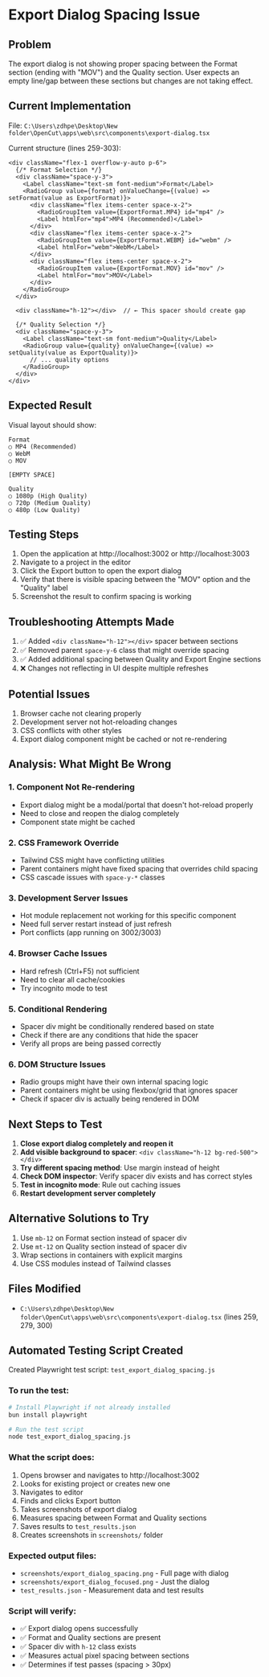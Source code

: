 # Export Dialog Spacing Issue

## Problem
The export dialog is not showing proper spacing between the Format section (ending with "MOV") and the Quality section. User expects an empty line/gap between these sections but changes are not taking effect.

## Current Implementation
File: `C:\Users\zdhpe\Desktop\New folder\OpenCut\apps\web\src\components\export-dialog.tsx`

Current structure (lines 259-303):
```tsx
<div className="flex-1 overflow-y-auto p-6">
  {/* Format Selection */}
  <div className="space-y-3">
    <Label className="text-sm font-medium">Format</Label>
    <RadioGroup value={format} onValueChange={(value) => setFormat(value as ExportFormat)}>
      <div className="flex items-center space-x-2">
        <RadioGroupItem value={ExportFormat.MP4} id="mp4" />
        <Label htmlFor="mp4">MP4 (Recommended)</Label>
      </div>
      <div className="flex items-center space-x-2">
        <RadioGroupItem value={ExportFormat.WEBM} id="webm" />
        <Label htmlFor="webm">WebM</Label>
      </div>
      <div className="flex items-center space-x-2">
        <RadioGroupItem value={ExportFormat.MOV} id="mov" />
        <Label htmlFor="mov">MOV</Label>
      </div>
    </RadioGroup>
  </div>
  
  <div className="h-12"></div>  // ← This spacer should create gap
  
  {/* Quality Selection */}
  <div className="space-y-3">
    <Label className="text-sm font-medium">Quality</Label>
    <RadioGroup value={quality} onValueChange={(value) => setQuality(value as ExportQuality)}>
      // ... quality options
    </RadioGroup>
  </div>
</div>
```

## Expected Result
Visual layout should show:
```
Format
○ MP4 (Recommended)
○ WebM  
○ MOV

[EMPTY SPACE]

Quality
○ 1080p (High Quality)
○ 720p (Medium Quality)
○ 480p (Low Quality)
```

## Testing Steps
1. Open the application at http://localhost:3002 or http://localhost:3003
2. Navigate to a project in the editor
3. Click the Export button to open the export dialog
4. Verify that there is visible spacing between the "MOV" option and the "Quality" label
5. Screenshot the result to confirm spacing is working

## Troubleshooting Attempts Made
1. ✅ Added `<div className="h-12"></div>` spacer between sections
2. ✅ Removed parent `space-y-6` class that might override spacing
3. ✅ Added additional spacing between Quality and Export Engine sections
4. ❌ Changes not reflecting in UI despite multiple refreshes

## Potential Issues
1. Browser cache not clearing properly
2. Development server not hot-reloading changes
3. CSS conflicts with other styles
4. Export dialog component might be cached or not re-rendering

## Analysis: What Might Be Wrong

### 1. Component Not Re-rendering
- Export dialog might be a modal/portal that doesn't hot-reload properly
- Need to close and reopen the dialog completely
- Component state might be cached

### 2. CSS Framework Override
- Tailwind CSS might have conflicting utilities
- Parent containers might have fixed spacing that overrides child spacing
- CSS cascade issues with `space-y-*` classes

### 3. Development Server Issues
- Hot module replacement not working for this specific component
- Need full server restart instead of just refresh
- Port conflicts (app running on 3002/3003)

### 4. Browser Cache Issues
- Hard refresh (Ctrl+F5) not sufficient
- Need to clear all cache/cookies
- Try incognito mode to test

### 5. Conditional Rendering
- Spacer div might be conditionally rendered based on state
- Check if there are any conditions that hide the spacer
- Verify all props are being passed correctly

### 6. DOM Structure Issues
- Radio groups might have their own internal spacing logic
- Parent containers might be using flexbox/grid that ignores spacer
- Check if spacer div is actually being rendered in DOM

## Next Steps to Test
1. **Close export dialog completely and reopen it**
2. **Add visible background to spacer**: `<div className="h-12 bg-red-500"></div>`
3. **Try different spacing method**: Use margin instead of height
4. **Check DOM inspector**: Verify spacer div exists and has correct styles
5. **Test in incognito mode**: Rule out caching issues
6. **Restart development server completely**

## Alternative Solutions to Try
1. Use `mb-12` on Format section instead of spacer div
2. Use `mt-12` on Quality section instead of spacer div  
3. Wrap sections in containers with explicit margins
4. Use CSS modules instead of Tailwind classes

## Files Modified
- `C:\Users\zdhpe\Desktop\New folder\OpenCut\apps\web\src\components\export-dialog.tsx` (lines 259, 279, 300)

## Automated Testing Script Created
Created Playwright test script: `test_export_dialog_spacing.js`

### To run the test:
```bash
# Install Playwright if not already installed
bun install playwright

# Run the test script
node test_export_dialog_spacing.js
```

### What the script does:
1. Opens browser and navigates to http://localhost:3002
2. Looks for existing project or creates new one
3. Navigates to editor
4. Finds and clicks Export button
5. Takes screenshots of export dialog
6. Measures spacing between Format and Quality sections
7. Saves results to `test_results.json`
8. Creates screenshots in `screenshots/` folder

### Expected output files:
- `screenshots/export_dialog_spacing.png` - Full page with dialog
- `screenshots/export_dialog_focused.png` - Just the dialog
- `test_results.json` - Measurement data and test results

### Script will verify:
- ✅ Export dialog opens successfully
- ✅ Format and Quality sections are present
- ✅ Spacer div with `h-12` class exists
- ✅ Measures actual pixel spacing between sections
- ✅ Determines if test passes (spacing > 30px)